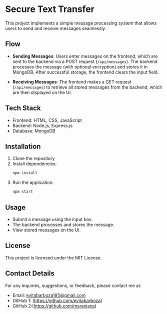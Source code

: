 # Secure Text Transfer

This project implements a simple message processing system that allows users to send and receive messages seamlessly. 

## Flow

- **Sending Messages**: Users enter messages on the frontend, which are sent to the backend via a POST request (`/api/messages`). The backend processes the message (with optional encryption) and stores it in MongoDB. After successful storage, the frontend clears the input field.

- **Receiving Messages**: The frontend makes a GET request (`/api/messages`) to retrieve all stored messages from the backend, which are then displayed on the UI.

## Tech Stack

- Frontend: HTML, CSS, JavaScript
- Backend: Node.js, Express.js
- Database: MongoDB

## Installation

1. Clone the repository
2. Install dependencies:
   ```bash
   npm install
   ```
3. Run the application:
   ```bash
   npm start
   ```

## Usage

- Submit a message using the input box.
- The backend processes and stores the message.
- View stored messages on the UI.

## License

This project is licensed under the MIT License.

## Contact Details 
For any inquiries, suggestions, or feedback, please contact me at:

- Email: evitabarboza195@gmail.com
- GitHub 1: (https://github.com/evitabarboza)  
- GitHub 2:(https://github.com/msranjana)
```
